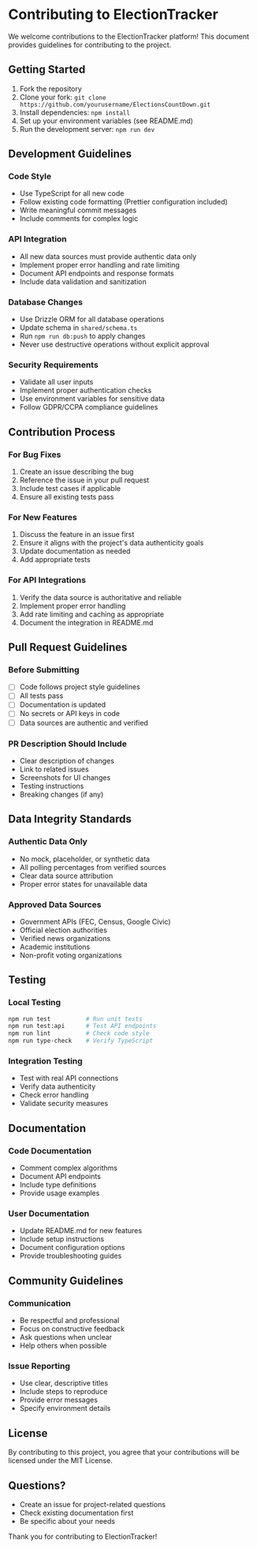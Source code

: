 # Contributing to ElectionTracker

We welcome contributions to the ElectionTracker platform! This document provides guidelines for contributing to the project.

## Getting Started

1. Fork the repository
2. Clone your fork: `git clone https://github.com/yourusername/ElectionsCountDown.git`
3. Install dependencies: `npm install`
4. Set up your environment variables (see README.md)
5. Run the development server: `npm run dev`

## Development Guidelines

### Code Style
- Use TypeScript for all new code
- Follow existing code formatting (Prettier configuration included)
- Write meaningful commit messages
- Include comments for complex logic

### API Integration
- All new data sources must provide authentic data only
- Implement proper error handling and rate limiting
- Document API endpoints and response formats
- Include data validation and sanitization

### Database Changes
- Use Drizzle ORM for all database operations
- Update schema in `shared/schema.ts`
- Run `npm run db:push` to apply changes
- Never use destructive operations without explicit approval

### Security Requirements
- Validate all user inputs
- Implement proper authentication checks
- Use environment variables for sensitive data
- Follow GDPR/CCPA compliance guidelines

## Contribution Process

### For Bug Fixes
1. Create an issue describing the bug
2. Reference the issue in your pull request
3. Include test cases if applicable
4. Ensure all existing tests pass

### For New Features
1. Discuss the feature in an issue first
2. Ensure it aligns with the project's data authenticity goals
3. Update documentation as needed
4. Add appropriate tests

### For API Integrations
1. Verify the data source is authoritative and reliable
2. Implement proper error handling
3. Add rate limiting and caching as appropriate
4. Document the integration in README.md

## Pull Request Guidelines

### Before Submitting
- [ ] Code follows project style guidelines
- [ ] All tests pass
- [ ] Documentation is updated
- [ ] No secrets or API keys in code
- [ ] Data sources are authentic and verified

### PR Description Should Include
- Clear description of changes
- Link to related issues
- Screenshots for UI changes
- Testing instructions
- Breaking changes (if any)

## Data Integrity Standards

### Authentic Data Only
- No mock, placeholder, or synthetic data
- All polling percentages from verified sources
- Clear data source attribution
- Proper error states for unavailable data

### Approved Data Sources
- Government APIs (FEC, Census, Google Civic)
- Official election authorities
- Verified news organizations
- Academic institutions
- Non-profit voting organizations

## Testing

### Local Testing
```bash
npm run test          # Run unit tests
npm run test:api      # Test API endpoints
npm run lint          # Check code style
npm run type-check    # Verify TypeScript
```

### Integration Testing
- Test with real API connections
- Verify data authenticity
- Check error handling
- Validate security measures

## Documentation

### Code Documentation
- Comment complex algorithms
- Document API endpoints
- Include type definitions
- Provide usage examples

### User Documentation
- Update README.md for new features
- Include setup instructions
- Document configuration options
- Provide troubleshooting guides

## Community Guidelines

### Communication
- Be respectful and professional
- Focus on constructive feedback
- Ask questions when unclear
- Help others when possible

### Issue Reporting
- Use clear, descriptive titles
- Include steps to reproduce
- Provide error messages
- Specify environment details

## License

By contributing to this project, you agree that your contributions will be licensed under the MIT License.

## Questions?

- Create an issue for project-related questions
- Check existing documentation first
- Be specific about your needs

Thank you for contributing to ElectionTracker!